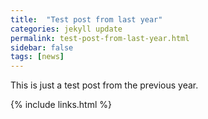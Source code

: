 ```yaml
---
title:  "Test post from last year"
categories: jekyll update
permalink: test-post-from-last-year.html
sidebar: false
tags: [news]
---
```


This is just a test post from the previous year.

{% include links.html %}
